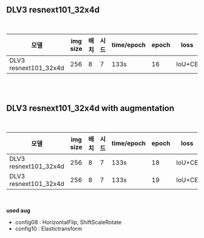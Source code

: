 ## DLV3 resnext101_32x4d 

<br> 

|모델|img size|배치|시드|time/epoch|epoch|loss|train_loss|val_loss|val_mIoU|LB score|config|
|------|---|---|---|---|---|---|---|---|---|---|---|
|DLV3 resnext101_32x4d |256|8|7|133s|16|IoU+CE|0.136|0.431|0.446|0.5821|config09|



<br>
<br>

## DLV3 resnext101_32x4d with augmentation

<br>

|모델|img size|배치|시드|time/epoch|epoch|loss|train_loss|val_loss|val_mIoU|LB score|config|
|------|---|---|---|---|---|---|---|---|---|---|---|
|DLV3 resnext101_32x4d |256|8|7|133s|18|IoU+CE|0.227|0.394|0.459|0.6042|config08|
|DLV3 resnext101_32x4d |256|8|7|133s|19|IoU+CE|0.277|0.480|0.413|0.|config10|

<br>


__used aug__
- config08 : HorizontalFlip, ShiftScaleRotate
- config10 : Elastictransform

